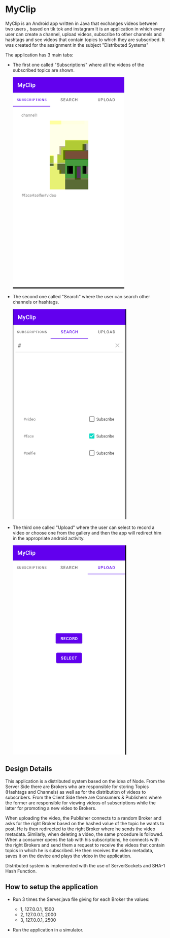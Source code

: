 # MyClip

MyClip is an Android app written in Java that exchanges videos between two users , based on tik tok and instagram
It is an application in which every user can create a channel, upload videos, subscribe to other channels and hashtags and see
videos that contain topics to which they are subscribed.
It was created for the assignment in the subject "Distributed Systems"

The application has 3 main tabs:

- The first one called "Subscriptions" where all the videos of the subscribed topics are shown.

  ![Subscriptions Tab](/assetsREADME/subscriptionsTab.png)

- The second one called "Search" where the user can search other channels or hashtags.

  ![Search Tab](/assetsREADME/searchTab.png)

- The third one called "Upload" where the user can select to record a video or choose one from the gallery and then the app will redirect him in the appropriate android activity.

  ![Upload Tab](/assetsREADME/uploadTab.png)

## Design Details

This application is a distributed system based on the idea of Node.
From the Server Side there are Brokers who are responsible for storing Topics (Hashtags and Channels)
as well as for the distribution of videos to subscribers.
From the Client Side there are Consumers & Publishers where the former are responsible for viewing videos of subscriptions while the latter for promoting a new video
to Brokers.

When uploading the video, the Publisher connects to a random Broker and asks for the right Broker based on the hashed value of the topic he wants to post. He is then redirected
to the right Broker where he sends the video metadata.
Similarly, when deleting a video, the same procedure is followed.
When a consumer opens the tab with his subscriptions, he connects with the right Brokers and send them a request to receive the videos that contain topics in which he is subscribed.
He then receives the video metadata, saves it on the device and plays the video in the application.

Distributed system is implemented with the use of ServerSockets and SHA-1 Hash Function.

## How to setup the application

- Run 3 times the Server.java file giving for each Broker the values: 
  - 1, 127.0.0.1, 1500
  - 2, 127.0.0.1, 2000
  - 3, 127.0.0.1, 2500
  
- Run the application in a simulator.
